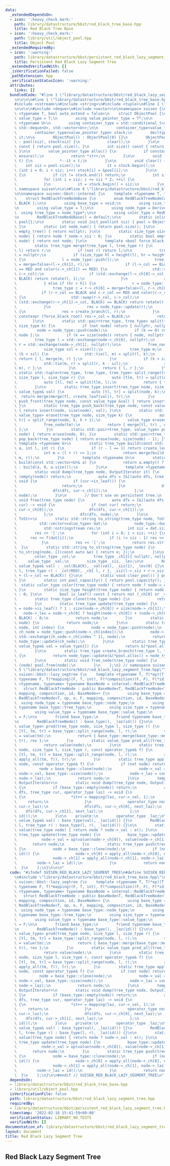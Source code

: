 ```yaml
---
data:
  _extendedDependsOn:
  - icon: ':heavy_check_mark:'
    path: library/datastructure/bbst/red_black_tree_base.hpp
    title: Red Black Tree Base
  - icon: ':heavy_check_mark:'
    path: library/util/object_pool.hpp
    title: Object Pool
  _extendedRequiredBy:
  - icon: ':warning:'
    path: library/datastructure/bbst/persistent_red_black_lazy_segment_tree.hpp
    title: Persistent Red Black Lazy Segment Tree
  _extendedVerifiedWith: []
  _isVerificationFailed: false
  _pathExtension: hpp
  _verificationStatusIcon: ':warning:'
  attributes:
    links: []
  bundledCode: "#line 1 \"library/datastructure/bbst/red_black_lazy_segment_tree.hpp\"\
    \n\n\n\n#line 1 \"library/datastructure/bbst/red_black_tree_base.hpp\"\n\n\n\n\
    #include <sstream>\n#include <string>\n#include <tuple>\n#line 1 \"library/util/object_pool.hpp\"\
    \n\n\n\n#include <deque>\n#include <vector>\n\nnamespace suisen {\n    template\
    \ <typename T, bool auto_extend = false>\n    struct ObjectPool {\n        using\
    \ value_type = T;\n        using value_pointer_type = T*;\n\n        template\
    \ <typename U>\n        using container_type = std::conditional_t<auto_extend,\
    \ std::deque<U>, std::vector<U>>;\n\n        container_type<value_type> pool;\n\
    \        container_type<value_pointer_type> stock;\n        decltype(stock.begin())\
    \ it;\n\n        ObjectPool() : ObjectPool(0) {}\n        ObjectPool(int siz)\
    \ : pool(siz), stock(siz) {\n            clear();\n        }\n\n        int capacity()\
    \ const { return pool.size(); }\n        int size() const { return it - stock.begin();\
    \ }\n\n        value_pointer_type alloc() {\n            if constexpr (auto_extend)\
    \ ensure();\n            return *it++;\n        }\n\n        void free(value_pointer_type\
    \ t) {\n            *--it = t;\n        }\n\n        void clear() {\n        \
    \    int siz = pool.size();\n            it = stock.begin();\n            for\
    \ (int i = 0; i < siz; i++) stock[i] = &pool[i];\n        }\n\n        void ensure()\
    \ {\n            if (it != stock.end()) return;\n            int siz = stock.size();\n\
    \            for (int i = siz; i <= siz * 2; ++i) {\n                stock.push_back(&pool.emplace_back());\n\
    \            }\n            it = stock.begin() + siz;\n        }\n    };\n} //\
    \ namespace suisen\n\n\n#line 8 \"library/datastructure/bbst/red_black_tree_base.hpp\"\
    \n\nnamespace suisen::bbst::internal {\n    template <typename T, typename Derived>\n\
    \    struct RedBlackTreeNodeBase {\n        enum RedBlackTreeNodeColor { RED,\
    \ BLACK };\n\n        using base_type = void;\n        using size_type = int;\n\
    \n        using value_type = T;\n\n        using node_type = Derived;\n      \
    \  using tree_type = node_type*;\n\n        using color_type = RedBlackTreeNodeColor;\n\
    \n        RedBlackTreeNodeBase() = default;\n\n        static inline ObjectPool<node_type>\
    \ pool{};\n\n        static void init_pool(int siz) { pool = ObjectPool<node_type>(siz);\
    \ }\n        static int node_num() { return pool.size(); }\n\n        static tree_type\
    \ empty_tree() { return nullptr; }\n\n        static size_type size(tree_type\
    \ node) { return node ? node->_siz : 0; }\n        static bool empty(tree_type\
    \ node) { return not node; }\n\n        template <bool force_black_root = true>\n\
    \        static tree_type merge(tree_type l, tree_type r) {\n            if (not\
    \ l) return r;\n            if (not r) return l;\n\n            tree_type res\
    \ = nullptr;\n            if (size_type hl = height(l), hr = height(r); hl > hr)\
    \ {\n                l = node_type::push(l);\n                tree_type c = l->_ch[1]\
    \ = merge<false>(l->_ch[1], r);\n                if (l->_col == BLACK and c->_col\
    \ == RED and color(c->_ch[1]) == RED) {\n                    std::swap(l->_col,\
    \ c->_col);\n                    if (std::exchange(l->_ch[0]->_col, BLACK) ==\
    \ BLACK) return rotate(l, 1);\n                }\n                res = node_type::update(l);\n\
    \            } else if (hr > hl) {\n                r = node_type::push(r);\n\
    \                tree_type c = r->_ch[0] = merge<false>(l, r->_ch[0]);\n     \
    \           if (r->_col == BLACK and c->_col == RED and color(c->_ch[0]) == RED)\
    \ {\n                    std::swap(r->_col, c->_col);\n                    if\
    \ (std::exchange(r->_ch[1]->_col, BLACK) == BLACK) return rotate(r, 0);\n    \
    \            }\n                res = node_type::update(r);\n            } else\
    \ {\n                res = create_branch(l, r);\n            }\n            if\
    \ constexpr (force_black_root) res->_col = BLACK;\n            return res;\n \
    \       }\n\n        static std::pair<tree_type, tree_type> split(tree_type node,\
    \ size_type k) {\n            if (not node) return { nullptr, nullptr };\n   \
    \         node = node_type::push(node);\n            if (k == 0) return { nullptr,\
    \ node };\n            if (k == size(node)) return { node, nullptr };\n\n    \
    \        tree_type l = std::exchange(node->_ch[0], nullptr);\n            tree_type\
    \ r = std::exchange(node->_ch[1], nullptr);\n\n            free_node(node);\n\n\
    \            size_type szl = size(l);\n            tree_type m;\n            if\
    \ (k < szl) {\n                std::tie(l, m) = split(l, k);\n               \
    \ return { l, merge(m, r) };\n            }\n            if (k > szl) {\n    \
    \            std::tie(m, r) = split(r, k - szl);\n                return { merge(l,\
    \ m), r };\n            }\n            return { l, r };\n        }\n\n       \
    \ static std::tuple<tree_type, tree_type, tree_type> split_range(tree_type node,\
    \ size_type l, size_type r) {\n            auto [tlm, tr] = split(node, r);\n\
    \            auto [tl, tm] = split(tlm, l);\n            return { tl, tm, tr };\n\
    \        }\n\n        static tree_type insert(tree_type node, size_type k, const\
    \ value_type& val) {\n            auto [tl, tr] = split(node, k);\n          \
    \  return merge(merge(tl, create_leaf(val)), tr);\n        }\n        static tree_type\
    \ push_front(tree_type node, const value_type &val) { return insert(node, 0, val);\
    \ }\n        static tree_type push_back(tree_type node, const value_type &val)\
    \ { return insert(node, size(node), val); }\n\n        static std::pair<tree_type,\
    \ value_type> erase(tree_type node, size_type k) {\n            auto [tl, tm,\
    \ tr] = split_range(node, k, k + 1);\n            value_type erased_value = tm->_val;\n\
    \            free_node(tm);\n            return { merge(tl, tr) , erased_value\
    \ };\n        }\n        static std::pair<tree_type, value_type> pop_front(tree_type\
    \ node) { return erase(node, 0); }\n        static std::pair<tree_type, value_type>\
    \ pop_back(tree_type node) { return erase(node, size(node) - 1); }\n\n       \
    \ template <typename U>\n        static tree_type build(const std::vector<U>&\
    \ a, int l, int r) {\n            if (r - l == 1) return create_leaf(a[l]);\n\
    \            int m = (l + r) >> 1;\n            return merge(build(a, l, m), build(a,\
    \ m, r));\n        }\n        template <typename U>\n        static tree_type\
    \ build(const std::vector<U>& a) {\n            return a.empty() ? empty_tree()\
    \ : build(a, 0, a.size());\n        }\n\n        template <typename OutputIterator>\n\
    \        static void dump(tree_type node, OutputIterator it) {\n            if\
    \ (empty(node)) return;\n            auto dfs = [&](auto dfs, tree_type cur) ->\
    \ void {\n                if (cur->is_leaf()) {\n                    *it++ = cur->_val;\n\
    \                    return;\n                }\n                dfs(dfs, cur->_ch[0]);\n\
    \                dfs(dfs, cur->_ch[1]);\n            };\n            dfs(dfs,\
    \ node);\n        }\n\n        // Don't use on persistent tree.\n        static\
    \ void free(tree_type node) {\n            auto dfs = [&](auto dfs, tree_type\
    \ cur) -> void {\n                if (not cur) return;\n                dfs(dfs,\
    \ cur->_ch[0]);\n                dfs(dfs, cur->_ch[1]);\n                free_node(cur);\n\
    \            };\n            dfs(dfs, node);\n        }\n\n        template <typename\
    \ ToStr>\n        static std::string to_string(tree_type node, ToStr f) {\n  \
    \          std::vector<value_type> dat;\n            node_type::dump(node, std::back_inserter(dat));\n\
    \            std::ostringstream res;\n            int siz = dat.size();\n    \
    \        res << '[';\n            for (int i = 0; i < siz; ++i) {\n          \
    \      res << f(dat[i]);\n                if (i != siz - 1) res << \", \";\n \
    \           }\n            res << ']';\n            return res.str();\n      \
    \  }\n        static std::string to_string(tree_type node) {\n            return\
    \ to_string(node, [](const auto &e) { return e; });\n        }\n\n    protected:\n\
    \        color_type _col;\n        tree_type _ch[2]{ nullptr, nullptr };\n   \
    \     value_type _val;\n        size_type _siz, _lev;\n\n        RedBlackTreeNodeBase(const\
    \ value_type& val) : _col(BLACK), _val(val), _siz(1), _lev(0) {}\n        RedBlackTreeNodeBase(tree_type\
    \ l, tree_type r) : _col(RED), _ch{ l, r }, _siz(l->_siz + r->_siz), _lev(l->_lev\
    \ + (l->_col == BLACK)) {}\n\n        static void clear_pool() { pool.clear();\
    \ }\n        static int pool_capacity() { return pool.capacity(); }\n\n      \
    \  static color_type color(tree_type node) { return node ? node->_col : BLACK;\
    \ }\n        static size_type height(tree_type node) { return node ? node->_lev\
    \ : 0; }\n\n        bool is_leaf() const { return not (_ch[0] or _ch[1]); }\n\n\
    \        static tree_type clone(tree_type node) {\n            return node;\n\
    \        }\n        static tree_type update(tree_type node) {\n            node->_siz\
    \ = node->is_leaf() ? 1 : size(node->_ch[0]) + size(node->_ch[1]);\n         \
    \   node->_lev = node->_ch[0] ? height(node->_ch[0]) + (node->_ch[0]->_col ==\
    \ BLACK) : 0;\n            return node;\n        }\n        static tree_type push(tree_type\
    \ node) {\n            return node;\n        }\n\n        static tree_type rotate(tree_type\
    \ node, int index) {\n            node = node_type::push(node);\n            tree_type\
    \ ch_node = node_type::push(node->_ch[index]);\n            node->_ch[index] =\
    \ std::exchange(ch_node->_ch[index ^ 1], node);\n            return node_type::update(node),\
    \ node_type::update(ch_node);\n        }\n\n        static tree_type create_leaf(const\
    \ value_type& val = value_type{}) {\n            return &(*pool.alloc() = node_type(val));\n\
    \        }\n\n        static tree_type create_branch(tree_type l, tree_type r)\
    \ {\n            return node_type::update(&(*pool.alloc() = node_type(l, r)));\n\
    \        }\n\n        static void free_node(tree_type node) {\n            if\
    \ (node) pool.free(node);\n        }\n    };\n} // namespace suisen\n\n\n#line\
    \ 5 \"library/datastructure/bbst/red_black_lazy_segment_tree.hpp\"\n\nnamespace\
    \ suisen::bbst::lazy_segtree {\n    template <typename T, T(*op)(T, T), T(*e)(),\
    \ typename F, T(*mapping)(F, T, int), F(*composition)(F, F), F(*id)(), template\
    \ <typename, typename> typename BaseNode = internal::RedBlackTreeNodeBase>\n \
    \   struct RedBlackTreeNode : public BaseNode<T, RedBlackTreeNode<T, op, e, F,\
    \ mapping, composition, id, BaseNode>> {\n        using base_type = BaseNode<T,\
    \ RedBlackTreeNode<T, op, e, F, mapping, composition, id, BaseNode>>;\n      \
    \  using node_type = typename base_type::node_type;\n        using tree_type =\
    \ typename base_type::tree_type;\n        using size_type = typename base_type::size_type;\n\
    \        using value_type = typename base_type::value_type;\n        using operator_type\
    \ = F;\n\n        friend base_type;\n        friend typename base_type::base_type;\n\
    \n        RedBlackTreeNode() : base_type(), _laz(id()) {}\n\n        static std::pair<tree_type,\
    \ value_type> prod(tree_type node, size_type l, size_type r) {\n            auto\
    \ [tl, tm, tr] = base_type::split_range(node, l, r);\n            value_type res\
    \ = value(tm);\n            return { base_type::merge(base_type::merge(tl, tm),\
    \ tr), res };\n        }\n        static value_type prod_all(tree_type node) {\n\
    \            return value(node);\n        }\n\n        static tree_type apply(tree_type\
    \ node, size_type l, size_type r, const operator_type& f) {\n            auto\
    \ [tl, tm, tr] = base_type::split_range(node, l, r);\n            return base_type::merge(base_type::merge(tl,\
    \ apply_all(tm, f)), tr);\n        }\n        static tree_type apply_all(tree_type\
    \ node, const operator_type& f) {\n            if (not node) return node;\n  \
    \          node = base_type::clone(node);\n            node->_val = mapping(f,\
    \ node->_val, base_type::size(node));\n            node->_laz = composition(f,\
    \ node->_laz);\n            return node;\n        }\n\n        template <typename\
    \ OutputIterator>\n        static void dump(tree_type node, OutputIterator it)\
    \ {\n            if (base_type::empty(node)) return;\n            auto dfs = [&](auto\
    \ dfs, tree_type cur, operator_type laz) -> void {\n                if (cur->is_leaf())\
    \ {\n                    *it++ = mapping(laz, cur->_val, 1);\n               \
    \     return;\n                }\n                operator_type next_laz = composition(laz,\
    \ cur->_laz);\n                dfs(dfs, cur->_ch[0], next_laz);\n            \
    \    dfs(dfs, cur->_ch[1], next_laz);\n            };\n            dfs(dfs, node,\
    \ id());\n        }\n\n    private:\n        operator_type _laz;\n\n        RedBlackTreeNode(const\
    \ value_type& val) : base_type(val), _laz(id()) {}\n        RedBlackTreeNode(tree_type\
    \ l, tree_type r) : base_type(l, r), _laz(id()) {}\n\n        static value_type\
    \ value(tree_type node) { return node ? node->_val : e(); }\n\n        static\
    \ tree_type update(tree_type node) {\n            base_type::update(node);\n \
    \           node->_val = op(value(node->_ch[0]), value(node->_ch[1]));\n     \
    \       return node;\n        }\n        static tree_type push(tree_type node)\
    \ {\n            node = base_type::clone(node);\n            if (node->_laz !=\
    \ id()) {\n                node->_ch[0] = apply_all(node->_ch[0], node->_laz);\n\
    \                node->_ch[1] = apply_all(node->_ch[1], node->_laz);\n       \
    \         node->_laz = id();\n            }\n            return node;\n      \
    \  }\n    };\n}\n\n\n"
  code: "#ifndef SUISEN_RED_BLACK_LAZY_SEGMENT_TREE\n#define SUISEN_RED_BLACK_LAZY_SEGMENT_TREE\n\
    \n#include \"library/datastructure/bbst/red_black_tree_base.hpp\"\n\nnamespace\
    \ suisen::bbst::lazy_segtree {\n    template <typename T, T(*op)(T, T), T(*e)(),\
    \ typename F, T(*mapping)(F, T, int), F(*composition)(F, F), F(*id)(), template\
    \ <typename, typename> typename BaseNode = internal::RedBlackTreeNodeBase>\n \
    \   struct RedBlackTreeNode : public BaseNode<T, RedBlackTreeNode<T, op, e, F,\
    \ mapping, composition, id, BaseNode>> {\n        using base_type = BaseNode<T,\
    \ RedBlackTreeNode<T, op, e, F, mapping, composition, id, BaseNode>>;\n      \
    \  using node_type = typename base_type::node_type;\n        using tree_type =\
    \ typename base_type::tree_type;\n        using size_type = typename base_type::size_type;\n\
    \        using value_type = typename base_type::value_type;\n        using operator_type\
    \ = F;\n\n        friend base_type;\n        friend typename base_type::base_type;\n\
    \n        RedBlackTreeNode() : base_type(), _laz(id()) {}\n\n        static std::pair<tree_type,\
    \ value_type> prod(tree_type node, size_type l, size_type r) {\n            auto\
    \ [tl, tm, tr] = base_type::split_range(node, l, r);\n            value_type res\
    \ = value(tm);\n            return { base_type::merge(base_type::merge(tl, tm),\
    \ tr), res };\n        }\n        static value_type prod_all(tree_type node) {\n\
    \            return value(node);\n        }\n\n        static tree_type apply(tree_type\
    \ node, size_type l, size_type r, const operator_type& f) {\n            auto\
    \ [tl, tm, tr] = base_type::split_range(node, l, r);\n            return base_type::merge(base_type::merge(tl,\
    \ apply_all(tm, f)), tr);\n        }\n        static tree_type apply_all(tree_type\
    \ node, const operator_type& f) {\n            if (not node) return node;\n  \
    \          node = base_type::clone(node);\n            node->_val = mapping(f,\
    \ node->_val, base_type::size(node));\n            node->_laz = composition(f,\
    \ node->_laz);\n            return node;\n        }\n\n        template <typename\
    \ OutputIterator>\n        static void dump(tree_type node, OutputIterator it)\
    \ {\n            if (base_type::empty(node)) return;\n            auto dfs = [&](auto\
    \ dfs, tree_type cur, operator_type laz) -> void {\n                if (cur->is_leaf())\
    \ {\n                    *it++ = mapping(laz, cur->_val, 1);\n               \
    \     return;\n                }\n                operator_type next_laz = composition(laz,\
    \ cur->_laz);\n                dfs(dfs, cur->_ch[0], next_laz);\n            \
    \    dfs(dfs, cur->_ch[1], next_laz);\n            };\n            dfs(dfs, node,\
    \ id());\n        }\n\n    private:\n        operator_type _laz;\n\n        RedBlackTreeNode(const\
    \ value_type& val) : base_type(val), _laz(id()) {}\n        RedBlackTreeNode(tree_type\
    \ l, tree_type r) : base_type(l, r), _laz(id()) {}\n\n        static value_type\
    \ value(tree_type node) { return node ? node->_val : e(); }\n\n        static\
    \ tree_type update(tree_type node) {\n            base_type::update(node);\n \
    \           node->_val = op(value(node->_ch[0]), value(node->_ch[1]));\n     \
    \       return node;\n        }\n        static tree_type push(tree_type node)\
    \ {\n            node = base_type::clone(node);\n            if (node->_laz !=\
    \ id()) {\n                node->_ch[0] = apply_all(node->_ch[0], node->_laz);\n\
    \                node->_ch[1] = apply_all(node->_ch[1], node->_laz);\n       \
    \         node->_laz = id();\n            }\n            return node;\n      \
    \  }\n    };\n}\n\n#endif // SUISEN_RED_BLACK_LAZY_SEGMENT_TREE\n"
  dependsOn:
  - library/datastructure/bbst/red_black_tree_base.hpp
  - library/util/object_pool.hpp
  isVerificationFile: false
  path: library/datastructure/bbst/red_black_lazy_segment_tree.hpp
  requiredBy:
  - library/datastructure/bbst/persistent_red_black_lazy_segment_tree.hpp
  timestamp: '2022-02-16 15:41:59+09:00'
  verificationStatus: LIBRARY_NO_TESTS
  verifiedWith: []
documentation_of: library/datastructure/bbst/red_black_lazy_segment_tree.hpp
layout: document
title: Red Black Lazy Segment Tree
---
```

## Red Black Lazy Segment Tree